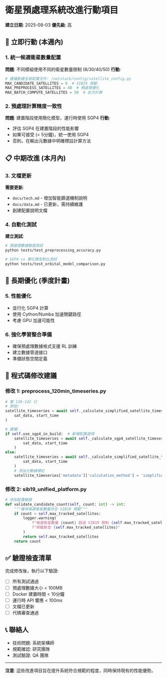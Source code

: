 # 衛星預處理系統改進行動項目

**建立日期**: 2025-08-03
**優先級**: 高

## 🚨 立即行動 (本週內)

### 1. 統一候選衛星數量配置
**問題**: 不同模組使用不同的衛星數量限制 (8/30/40/50)
**行動**:
```python
# 建議創建全局配置文件: /netstack/config/satellite_config.py
MAX_CANDIDATE_SATELLITES = 8  # SIB19 規範
MAX_PREPROCESS_SATELLITES = 40  # 預處理優化
MAX_BATCH_COMPUTE_SATELLITES = 50  # 批次計算
```

### 2. 預處理計算精度一致性
**問題**: 建置階段使用簡化模型，運行時使用 SGP4
**行動**:
- 評估 SGP4 在建置階段的性能影響
- 如果可接受 (< 5分鐘)，統一使用 SGP4
- 否則，在輸出元數據中明確標註計算方法

## 📋 中期改進 (本月內)

### 3. 文檔更新
**需要更新**:
- `docs/tech.md` - 增加智能篩選機制說明
- `docs/data.md` - 已更新，需持續維護
- 創建配置說明文檔

### 4. 自動化測試
**建立測試**:
```bash
# 預處理數據驗證測試
python tests/test_preprocessing_accuracy.py

# SGP4 vs 簡化模型對比測試  
python tests/test_orbital_model_comparison.py
```

## 🔄 長期優化 (季度計畫)

### 5. 性能優化
- 並行化 SGP4 計算
- 使用 Cython/Numba 加速關鍵路徑
- 考慮 GPU 加速可能性

### 6. 強化學習整合準備
- 確保預處理數據格式支援 RL 訓練
- 建立數據管道接口
- 準備狀態空間定義

## 📝 程式碼修改建議

### 修改 1: preprocess_120min_timeseries.py
```python
# 第 139-142 行
# 原始:
satellite_timeseries = await self._calculate_simplified_satellite_timeseries(
    sat_data, start_time
)

# 建議:
if self.use_sgp4_in_build:  # 新增配置選項
    satellite_timeseries = await self._calculate_sgp4_satellite_timeseries(
        sat_data, start_time
    )
else:
    satellite_timeseries = await self._calculate_simplified_satellite_timeseries(
        sat_data, start_time
    )
    # 添加元數據標記
    satellite_timeseries['metadata']['calculation_method'] = 'simplified'
```

### 修改 2: sib19_unified_platform.py
```python
# 添加配置驗證
def validate_candidate_count(self, count: int) -> int:
    """確保候選衛星數量符合 SIB19 規範"""
    if count > self.max_tracked_satellites:
        logger.warning(
            f"候選衛星數量 {count} 超過 SIB19 限制 {self.max_tracked_satellites}，"
            f"將截斷至 {self.max_tracked_satellites}"
        )
        return self.max_tracked_satellites
    return count
```

## ✅ 驗證檢查清單

完成修改後，執行以下驗證:

- [ ] 所有測試通過
- [ ] 預處理數據大小 < 100MB
- [ ] Docker 建置時間 < 10分鐘
- [ ] 運行時 API 響應 < 100ms
- [ ] 文檔已更新
- [ ] 代碼審查通過

## 📞 聯絡人

- 技術問題: 系統架構師
- 規範確認: 研究團隊
- 測試驗證: QA 團隊

---

**注意**: 這些改進項目旨在提升系統符合規範的程度，同時保持現有的性能優勢。